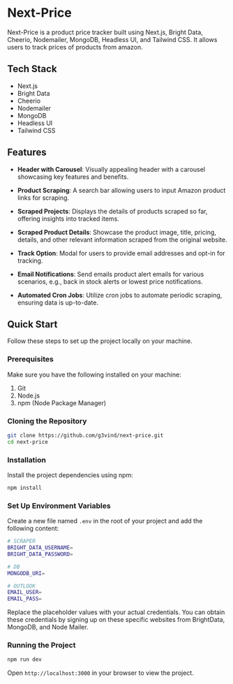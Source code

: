 # Next-Price

Next-Price is a product price tracker built using Next.js, Bright Data, Cheerio, Nodemailer, MongoDB, Headless UI, and Tailwind CSS. It allows users to track prices of products from amazon.

## Tech Stack

- Next.js
- Bright Data
- Cheerio
- Nodemailer
- MongoDB
- Headless UI
- Tailwind CSS

## Features

- **Header with Carousel**: Visually appealing header with a carousel showcasing key features and benefits.

- **Product Scraping**: A search bar allowing users to input Amazon product links for scraping.

- **Scraped Projects**: Displays the details of products scraped so far, offering insights into tracked items.

- **Scraped Product Details**: Showcase the product image, title, pricing, details, and other relevant information scraped from the original website.

- **Track Option**: Modal for users to provide email addresses and opt-in for tracking.

- **Email Notifications**: Send emails product alert emails for various scenarios, e.g., back in stock alerts or lowest price notifications.

- **Automated Cron Jobs**: Utilize cron jobs to automate periodic scraping, ensuring data is up-to-date.

## Quick Start

Follow these steps to set up the project locally on your machine.

### Prerequisites

Make sure you have the following installed on your machine:

1. Git
2. Node.js
3. npm (Node Package Manager)

### Cloning the Repository

```bash
git clone https://github.com/g3vind/next-price.git
cd next-price
```

### Installation

Install the project dependencies using npm:

```bash
npm install
```

### Set Up Environment Variables

Create a new file named `.env` in the root of your project and add the following content:

```bash
# SCRAPER
BRIGHT_DATA_USERNAME=
BRIGHT_DATA_PASSWORD=

# DB
MONGODB_URI=

# OUTLOOK
EMAIL_USER=
EMAIL_PASS=
```

Replace the placeholder values with your actual credentials. You can obtain these credentials by signing up on these specific websites from BrightData, MongoDB, and Node Mailer.

### Running the Project

```bash
npm run dev
```

Open `http://localhost:3000` in your browser to view the project.

